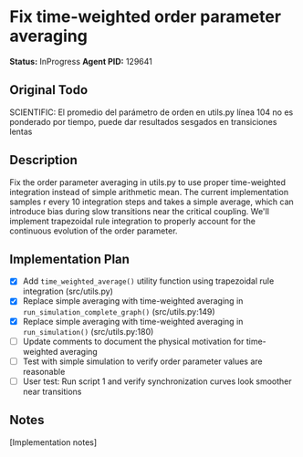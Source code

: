 # Fix time-weighted order parameter averaging
**Status:** InProgress
**Agent PID:** 129641

## Original Todo
SCIENTIFIC: El promedio del parámetro de orden en utils.py línea 104 no es ponderado por tiempo, puede dar resultados sesgados en transiciones lentas

## Description
Fix the order parameter averaging in utils.py to use proper time-weighted integration instead of simple arithmetic mean. The current implementation samples r every 10 integration steps and takes a simple average, which can introduce bias during slow transitions near the critical coupling. We'll implement trapezoidal rule integration to properly account for the continuous evolution of the order parameter.

## Implementation Plan
- [x] Add `time_weighted_average()` utility function using trapezoidal rule integration (src/utils.py)
- [x] Replace simple averaging with time-weighted averaging in `run_simulation_complete_graph()` (src/utils.py:149)
- [x] Replace simple averaging with time-weighted averaging in `run_simulation()` (src/utils.py:180)
- [ ] Update comments to document the physical motivation for time-weighted averaging
- [ ] Test with simple simulation to verify order parameter values are reasonable
- [ ] User test: Run script 1 and verify synchronization curves look smoother near transitions

## Notes
[Implementation notes]